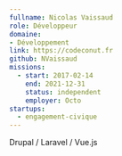 ```yaml
---
fullname: Nicolas Vaissaud
role: Développeur
domaine:
- Développement
link: https://codeconut.fr
github: NVaissaud
missions:
  - start: 2017-02-14
    end: 2021-12-31
    status: independent
    employer: Octo
startups:
  - engagement-civique
---
```


Drupal / Laravel / Vue.js
